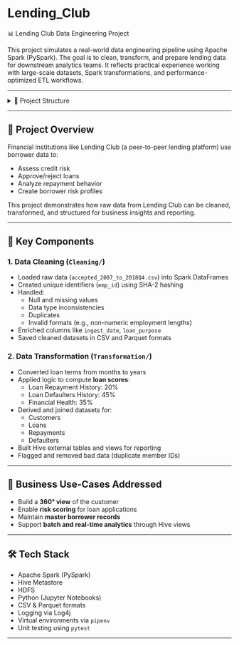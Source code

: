 
# Lending_Club

📊 Lending Club Data Engineering Project

This project simulates a real-world data engineering pipeline using Apache Spark (PySpark). The goal is to clean, transform, and prepare lending data for downstream analytics teams. It reflects practical experience working with large-scale datasets, Spark transformations, and performance-optimized ETL workflows.

---
<details>
<summary>📁 Project Structure</summary>


LENDING CLUB/
├── Cleaning/
│ ├── LendingClub_DataCleaning_S1.ipynb
│ ├── LendingClub_DataCleaning_S2.ipynb
│ ├── LendingClub_DataCleaning_S3.ipynb
│ ├── LendingClub_DataCleaning_S4.ipynb
│ └── LendingClub_Intro.ipynb
│
├── Transformation/
│ ├── LendingClub_Transformation_part1.ipynb
│ ├── LendingClub_Transformation_part2.ipynb
│ ├── LendingClub_Transformation_part3.ipynb
│ ├── LendingClub_Transformation_part4.ipynb
│ └── LendingClub_Transformation_part5.ipynb
│
├── tests/
│ ├── conftest.py
│ ├── DataManipulation.py
│ └── test_pipeline.py
│
├── requirements.txt
└── README.md

</details>


---

## 🚀 Project Overview

Financial institutions like Lending Club (a peer-to-peer lending platform) use borrower data to:

- Assess credit risk  
- Approve/reject loans  
- Analyze repayment behavior  
- Create borrower risk profiles  

This project demonstrates how raw data from Lending Club can be cleaned, transformed, and structured for business insights and reporting.

---

## 🔧 Key Components

### 1. **Data Cleaning** (`Cleaning/`)

- Loaded raw data (`accepted_2007_to_2018Q4.csv`) into Spark DataFrames  
- Created unique identifiers (`emp_id`) using SHA-2 hashing  
- Handled:
  - Null and missing values  
  - Data type inconsistencies  
  - Duplicates  
  - Invalid formats (e.g., non-numeric employment lengths)  
- Enriched columns like `ingest_date`, `loan_purpose`  
- Saved cleaned datasets in CSV and Parquet formats  

### 2. **Data Transformation** (`Transformation/`)

- Converted loan terms from months to years  
- Applied logic to compute **loan scores**:
  - Loan Repayment History: 20%  
  - Loan Defaulters History: 45%  
  - Financial Health: 35%  
- Derived and joined datasets for:
  - Customers  
  - Loans  
  - Repayments  
  - Defaulters  
- Built Hive external tables and views for reporting  
- Flagged and removed bad data (duplicate member IDs)  

---

## 🧠 Business Use-Cases Addressed

- Build a **360° view** of the customer  
- Enable **risk scoring** for loan applications  
- Maintain **master borrower records**  
- Support **batch and real-time analytics** through Hive views  

---

## 🛠 Tech Stack

- Apache Spark (PySpark)  
- Hive Metastore  
- HDFS  
- Python (Jupyter Notebooks)  
- CSV & Parquet formats  
- Logging via Log4j  
- Virtual environments via `pipenv`  
- Unit testing using `pytest`  

---